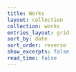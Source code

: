 ```yaml
---
title: Works
layout: collection
collection: works
entries_layout: grid
sort_by: date
sort_order: reverse
show_excerpts: false
read_time: false
---
```

